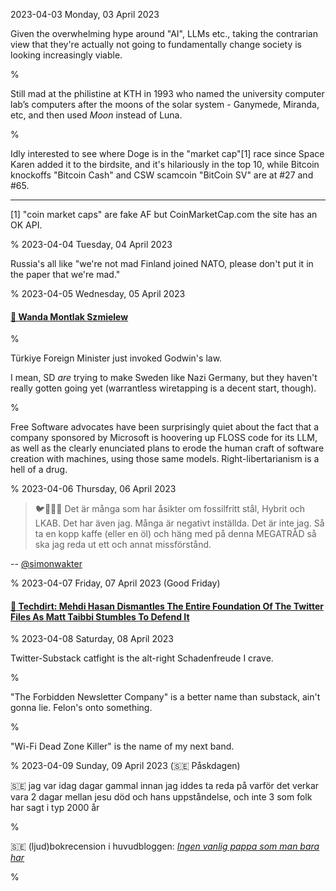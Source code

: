 2023-04-03 Monday, 03 April 2023

Given the overwhelming hype around "AI", LLMs etc., taking the contrarian view that they're actually not going to fundamentally change society is looking increasingly viable.

%

Still mad at the philistine at KTH in 1993 who named the university computer lab’s computers after the moons of the solar system - Ganymede, Miranda, etc, and then used *Moon* instead of Luna.

%

Idly interested to see where Doge is in the "market cap"[1] race since Space Karen added it to the birdsite, and it's hilariously in the top 10, while Bitcoin knockoffs "Bitcoin Cash" and CSW scamcoin "BitCoin SV" are at #27 and #65.

---

[1] "coin market caps" are fake AF but CoinMarketCap.com the site has an OK API.

%
2023-04-04 Tuesday, 04 April 2023

Russia's all like "we're not mad Finland joined NATO, please don't put it in the paper that we're mad."

%
2023-04-05 Wednesday, 05 April 2023

#### [🔗 Wanda Montlak Szmielew](https://mathshistory.st-andrews.ac.uk/Biographies/Szmielew/)

%

Türkiye Foreign Minister just invoked Godwin's law.

I mean, SD *are* trying to make Sweden like Nazi Germany, but they haven't really gotten going yet (warrantless wiretapping is a decent start, though).

%

Free Software advocates have been surprisingly quiet about the fact that a company sponsored by Microsoft is hoovering up FLOSS code for its LLM, as well as the clearly enunciated plans to erode the human craft of software creation with machines, using those same models. Right-libertarianism is a hell of a drug.

%
2023-04-06 Thursday, 06 April 2023

> 🐦🧵&#x1F1F8;&#x1F1EA; Det är många som har åsikter om fossilfritt stål, Hybrit och LKAB. Det har även jag. Många är negativt inställda. Det är inte jag. Så ta en kopp kaffe (eller en öl) och häng med på denna MEGATRÅD så ska jag reda ut ett och annat missförstånd. 

-- [@simonwakter](https://twitter.com/simonwakter/status/1643720561661542400)

%
2023-04-07 Friday, 07 April 2023 (Good Friday)

#### [🔗 Techdirt: Mehdi Hasan Dismantles The Entire Foundation Of The Twitter Files As Matt Taibbi Stumbles To Defend It](https://www.techdirt.com/2023/04/07/mehdi-hasan-dismantles-the-entire-foundation-of-the-twitter-files-as-matt-taibbi-stumbles-to-defend-it/)

%
2023-04-08 Saturday, 08 April 2023

Twitter-Substack catfight is the alt-right Schadenfreude I crave. 

%

"The Forbidden Newsletter Company" is a better name than substack, ain't gonna lie. Felon's onto something.

%

"Wi-Fi Dead Zone Killer" is the name of my next band.

%
2023-04-09 Sunday, 09 April 2023 (&#x1F1F8;&#x1F1EA; Påskdagen)

&#x1F1F8;&#x1F1EA; jag var idag dagar gammal innan jag iddes ta reda på varför det verkar vara 2 dagar mellan jesu död och hans uppståndelse, och inte 3 som folk har sagt i typ 2000 år

%

&#x1F1F8;&#x1F1EA; (ljud)bokrecension i huvudbloggen: [*Ingen vanlig pappa som man bara har*](https://gerikson.com/blog/books/read/Ingen-vanlig-pappa.html)

%
